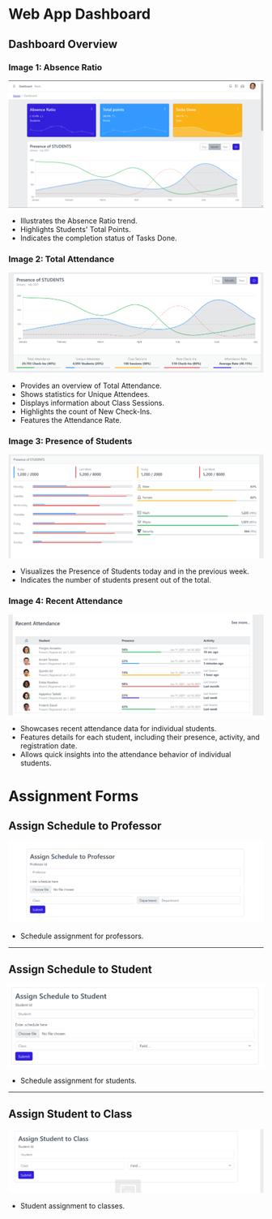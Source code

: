 # Web App Dashboard

## Dashboard Overview

### Image 1: Absence Ratio
![Absence Ratio](/assets/dashboard1.png)
- Illustrates the Absence Ratio trend.
- Highlights Students' Total Points.
- Indicates the completion status of Tasks Done.

### Image 2: Total Attendance
![Total Attendance](/assets/dashboard2.png)
- Provides an overview of Total Attendance.
- Shows statistics for Unique Attendees.
- Displays information about Class Sessions.
- Highlights the count of New Check-Ins.
- Features the Attendance Rate.

### Image 3: Presence of Students
![Presence of Students](/assets/dashboard3.png)
- Visualizes the Presence of Students today and in the previous week.
- Indicates the number of students present out of the total.

### Image 4: Recent Attendance
![Recent Attendance](/assets/dashboard5.png)
- Showcases recent attendance data for individual students.
- Features details for each student, including their presence, activity, and registration date.
- Allows quick insights into the attendance behavior of individual students.

# Assignment Forms

## Assign Schedule to Professor

![Assign Schedule to Professor](/assets/Form1.png)
- Schedule assignment for professors.

---

## Assign Schedule to Student

![Assign Schedule to Student](/assets/Form2.png)
- Schedule assignment for students.

---

## Assign Student to Class

![Assign Student to Class](/assets/Form3.png)
- Student assignment to classes.
